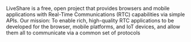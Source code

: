 LiveShare is a free, open project that provides browsers and mobile applications with Real-Time Communications (RTC) capabilities via simple APIs.   Our mission: To enable rich, high-quality RTC applications to be developed for the browser, mobile platforms, and IoT devices, and allow them all to communicate via a common set of protocols